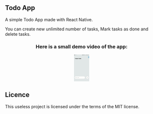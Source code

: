 
<h2>Todo App</h2> 
A simple Todo App made with React Native.

You can create new unlimited number of tasks, Mark tasks as done and delete tasks.
        <div style="text-align:center;">
            <h3>Here is a small demo video of the app:</h3>
            <img src="demo.gif" style="width:50px;" alt="Todo App demo">
        </div>
<h2>Licence</h2> 
This useless project is licensed under the terms of the MIT license.



